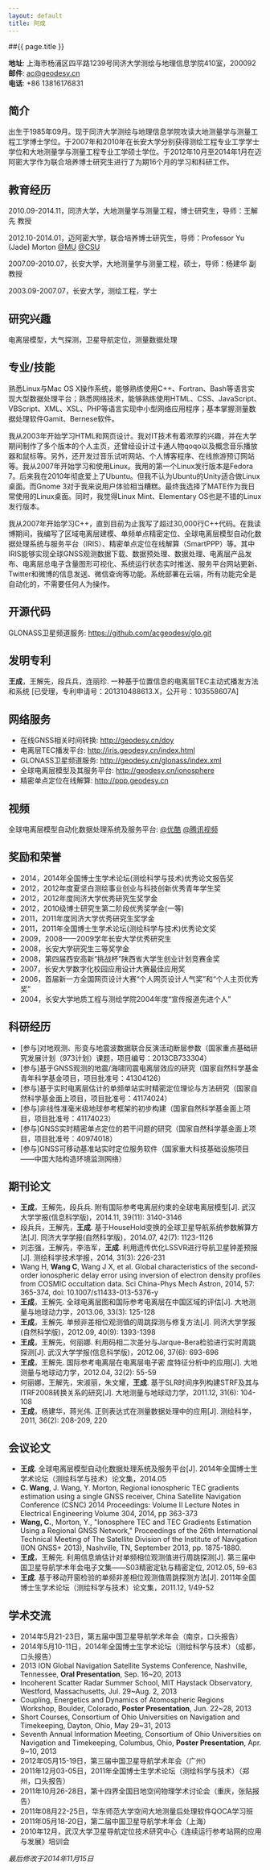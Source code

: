 ```yaml
---
layout: default
title: 阿成
---
```

##{{ page.title }}

**地址**: 上海市杨浦区四平路1239号同济大学测绘与地理信息学院410室，200092   
**邮件**: ac@geodesy.cn   
**电话**: +86 13816176831

## 简介
出生于1985年09月。现于同济大学测绘与地理信息学院攻读大地测量学与测量工程工学博士学位。于2007年和2010年在长安大学分别获得测绘工程专业工学学士学位和大地测量学与测量工程专业工学硕士学位。于2012年10月至2014年1月在迈阿密大学作为联合培养博士研究生进行了为期16个月的学习和科研工作。

## 教育经历
2010.09-2014.11，同济大学，大地测量学与测量工程，博士研究生，导师：王解先 教授

2012.10-2014.01，迈阿密大学，联合培养博士研究生，导师：Professor Yu (Jade) Morton [@MU](http://www.users.muohio.edu/mortonyt) [@CSU](http://gpslab.colostate.edu)

2007.09-2010.07，长安大学，大地测量学与测量工程，硕士，导师：杨建华 副教授

2003.09-2007.07，长安大学，测绘工程，学士

## 研究兴趣
电离层模型，大气探测，卫星导航定位，测量数据处理

## 专业/技能
熟悉Linux与Mac OS X操作系统，能够熟练使用C++、Fortran、Bash等语言实现大型数据处理平台；熟悉网络技术，能够熟练使用HTML、CSS、JavaScript、VBScript、XML、XSL、PHP等语言实现中小型网络应用程序；基本掌握测量数据处理软件Gamit、Bernese软件。

我从2003年开始学习HTML和网页设计。我对IT技术有着浓厚的兴趣，并在大学期间制作了多个版本的个人主页，还曾经设计过卡通人物qoqo以及概念音乐播放器和鼠标等。另外，还开发过音乐试听网站、个人博客程序、在线旅游预订网站等。我从2007年开始学习和使用Linux。我用的第一个Linux发行版本是Fedora 7。后来我在2010年彻底爱上了Ubuntu。但我不认为Ubuntu的Unity适合做Linux桌面。而Gnome 3对于我来说用户体验相当糟糕。最终我选择了MATE作为我日常使用的Linux桌面。同时，我觉得Linux Mint、Elementary OS也是不错的Linux发行版本。

我从2007年开始学习C++，直到目前为止我写了超过30,000行C++代码。在我读博期间，我编写了区域电离层建模、单频单点精密定位、全球电离层模型自动化数据处理系统与服务平台（IRIS）、精密单点定位在线解算（SmartPPP）等。其中IRIS能够实现全球GNSS观测数据下载、数据预处理、数据处理、电离层产品发布、电离层总电子含量图形可视化、系统运行状态实时推送、服务平台网站更新、Twitter和微博的信息发送、微信查询等功能。系统部署在云端，所有功能完全是自动化的，不需要任何人为操作。

## 开源代码
GLONASS卫星频道服务: <https://github.com/acgeodesy/glo.git>

## 发明专利
**王成**，王解先，段兵兵，连丽珍. 一种基于位置信息的电离层TEC主动式播发方法和系统 [已受理，专利申请号：201310488613.X，公开号：103558607A]

## 网络服务
- 在线GNSS相关时间转换: <http://geodesy.cn/doy>
- 电离层TEC播发平台: <http://iris.geodesy.cn/index.html>
- GLONASS卫星频道服务: <http://geodesy.cn/glonass/index.xml>
- 全球电离层模型及其服务平台: <http://geodesy.cn/ionosphere>
- 精密单点定位在线解算: <http://ppp.geodesy.cn>

## 视频
全球电离层模型自动化数据处理系统及服务平台: [@优酷](http://v.youku.com/v_show/id_XNzM1MzYzODYw.html)  [@腾讯视频](http://v.qq.com/boke/page/u/0/a/u0131yunvla.html)

## 奖励和荣誉
- 2014，2014年全国博士生学术论坛(测绘科学与技术)优秀论文报告奖
- 2012，2012年度夏坚白测绘事业创业与科技创新优秀青年学生奖
- 2012，2012年度同济大学优秀研究生奖学金
- 2012，2010级博士研究生第二阶段优秀奖学金(一等)
- 2011，2011年度同济大学优秀研究生奖学金
- 2011，2011年全国博士生学术论坛(测绘科学与技术)优秀论文奖
- 2009，2008——2009学年长安大学优秀研究生
- 2008，长安大学研究生三等奖学金
- 2008，第四届西安高新“挑战杯”陕西省大学生创业计划竞赛金奖
- 2007，长安大学数字化校园应用设计大赛最佳应用奖
- 2006，首届新一方全国网页设计大赛“个人网页设计人气奖”和“个人主页优秀奖”
- 2004，长安大学地质工程与测绘学院2004年度“宣传报道先进个人”

## 科研经历
- [参与]对地观测、形变与地震波数据联合反演活动断层参数（国家重点基础研究发展计划（973计划）课题，项目编号：2013CB733304）
- [参与]基于GNSS观测的地震/海啸同震电离层效应的研究（国家自然科学基金青年科学基金项目，项目批准号：41304126）
- [参与]基于实时电离层估计的单频单站实时精密定位理论与方法研究（国家自然科学基金面上项目，项目批准号：41174024）
- [参与]非线性准毫米级地球参考框架的初步构建（国家自然科学基金面上项目，项目批准号：41174023）
- [参与]GNSS实时精密单点定位的若干问题的研究（国家自然科学基金面上项目，项目批准号：40974018）
- [参与]GNSS可移动基准站实时定位服务软件（国家重大科技基础设施项目——中国大陆构造环境监测网络）

## 期刊论文
- **王成**，王解先，段兵兵. 附有国际参考电离层约束的全球电离层模型[J]. 武汉大学学报(信息科学版)，2014.11, 39(11): 3140-3146 
- 段兵兵，王解先，**王成**. 基于HouseHold变换的全球卫星导航系统参数解算方法[J]. 同济大学学报(自然科学版)，2014.07, 42(7): 1123-1126
- 刘志强，王解先，李浩军，**王成**. 利用遗传优化LSSVR进行导航卫星钟差预报[J]. 测绘科学技术学报，2014, 31(3): 226-231
- Wang H, **Wang C**, Wang J X, et al. Global characteristics of the second-order ionospheric delay error using inversion of electron density profiles from COSMIC occultation data. Sci China-Phys Mech Astron, 2014, 57: 365-374, doi: 10.1007/s11433-013-5376-y
- **王成**，王解先. 全球电离层图和国际参考电离层在中国区域的评估[J]. 大地测量与地球动力学，2013.06, 33(3): 125-128
- **王成**，王解先. 单频非差相位观测值的周跳探测与修复方法[J]. 同济大学学报(自然科学版)，2012.09, 40(9): 1393-1398
- **王成**，王解先，何丽娜. 利用码相二次差分与Jarque-Bera检验进行实时周跳探测[J]. 武汉大学学报(信息科学版)，2012.06, 37(6): 693-696
- **王成**，王解先. 国际参考电离层在电离层电子密 度特征分析中的应用[J]. 大地测量与地球动力学，2012.04, 32(2): 55-59
- 何丽娜，王解先，宋淑丽，朱文耀，**王成**. 基于SLR时间序列构建STRF及其与ITRF2008转换关系的研究[J]. 大地测量与地球动力学，2011.12, 31(6): 104-108
- **王成**，杨建华，蒋光伟. 正则表达式在测量数据处理中的应用[J]. 测绘科学，2011, 36(2): 208-209, 220

## 会议论文
- **王成**. 全球电离层模型自动化数据处理系统及服务平台[J]. 2014年全国博士生学术论坛（测绘科学与技术）论文集，2014.05
- **C. Wang**, J. Wang, Y. Morton, Regional ionospheric TEC gradients estimation using a single GNSS receiver, China Satellite Navigation Conference (CSNC) 2014 Proceedings: Volume II Lecture Notes in Electrical Engineering Volume 304, 2014, pp 363-373 
- **Wang, C.**, Morton, Y., "Ionosphere TEC and TEC Gradients Estimation Using a Regional GNSS Network," Proceedings of the 26th International Technical Meeting of The Satellite Division of the Institute of Navigation (ION GNSS+ 2013), Nashville, TN, September 2013, pp. 1875-1880. 
- **王成**，王解先. 利用信息熵估计对单频相位观测值进行周跳探测[J]. 第三届中国卫星导航学术年会电子文集——S03精密定轨与精密定位, 2012.05, 59-63
- **王成**. 基于移动开窗检验的单频非差相位观测值周跳探测方法[J]. 2011年全国博士生学术论坛（测绘科学与技术）论文集，2011.12, 1/49-52

## 学术交流
- 2014年5月21-23日，第五届中国卫星导航学术年会（南京，口头报告）
- 2014年5月10-11日，2014年全国博士生学术论坛（测绘科学与技术）（成都，口头报告）
- 2013 ION Global Navigation Satellite Systems Conference, Nashville, Tennessee, **Oral Presentation**, Sep. 16~20, 2013
- Incoherent Scatter Radar Summer School, MIT Haystack Observatory, Westford, Massachusetts, Jul. 29~Aug. 2, 2013
- Coupling, Energetics and Dynamics of Atomospheric Regions Workshop, Boulder, Colorado, **Poster Presentation**, Jun. 22~28, 2013
- Short Courses, Consortium of Ohio Universities on Navigation and Timekeeping, Dayton, Ohio, May 29~31, 2013
- Seventh Annual Information Meeting, Consortium of Ohio Universities on Navigation and Timekeeping, Columbus, Ohio, **Poster Presentation**, Apr. 9~10, 2013
- 2012年05月15-19日，第三届中国卫星导航学术年会（广州）
- 2011年12月03-05日，2011年全国博士生学术论坛（测绘科学与技术）（郑州，口头报告）
- 2011年10月26-28日，第十四界全国日地空间物理学术讨论会（重庆，张贴报告）
- 2011年08月22-25日，华东师范大学空间大地测量后处理软件QOCA学习班
- 2011年05月18-20日，第二届中国卫星导航学术年会（上海）
- 2010年12月，武汉大学卫星导航定位技术研究中心《连续运行参考站网的应用与发展》培训会

*最后修改于2014年11月15日*
